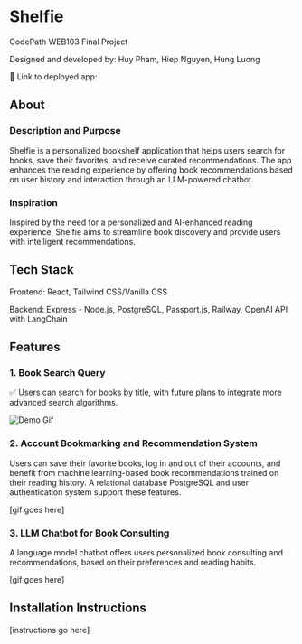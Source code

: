 # Shelfie

CodePath WEB103 Final Project

Designed and developed by: Huy Pham, Hiep Nguyen, Hung Luong

🔗 Link to deployed app:

## About

### Description and Purpose

Shelfie is a personalized bookshelf application that helps users search for books, save their favorites, and receive curated recommendations. The app enhances the reading experience by offering book recommendations based on user history and interaction through an LLM-powered chatbot.

### Inspiration

Inspired by the need for a personalized and AI-enhanced reading experience, Shelfie aims to streamline book discovery and provide users with intelligent recommendations.

## Tech Stack

Frontend: React, Tailwind CSS/Vanilla CSS

Backend: Express - Node.js, PostgreSQL, Passport.js, Railway, OpenAI API with LangChain

## Features

### 1. Book Search Query

✅ Users can search for books by title, with future plans to integrate more advanced search algorithms.

![Demo Gif](./client/src/assets/Milestone4_Demo.gif)

### 2. Account Bookmarking and Recommendation System

Users can save their favorite books, log in and out of their accounts, and benefit from machine learning-based book recommendations trained on their reading history. A relational database PostgreSQL and user authentication system support these features.

[gif goes here]

### 3. LLM Chatbot for Book Consulting

A language model chatbot offers users personalized book consulting and recommendations, based on their preferences and reading habits.

[gif goes here]

## Installation Instructions

[instructions go here]
